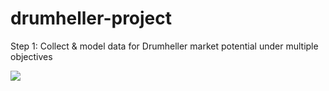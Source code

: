 # drumheller-project
Step 1: Collect &amp; model data for Drumheller market potential under multiple objectives

<a href="https://www.wanderwoman.ca/wp-content/uploads/2020/03/Drumheller-hoodoos-in-winter-feature.jpg"><img src=https://www.wanderwoman.ca/wp-content/uploads/2020/03/Drumheller-hoodoos-in-winter-feature.jpg></img></a>
